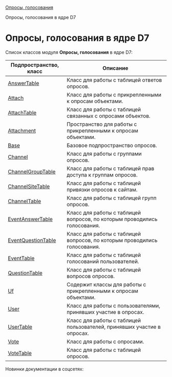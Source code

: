 [Опросы, голосования](/api_help/vote/index.php)

Опросы, голосования в ядре D7

Опросы, голосования в ядре D7
=============================

Список классов модуля **Опросы, голосования** в ядре D7:

| Подпространство, класс | Описание |
| --- | --- |
| [AnswerTable](https://dev.1c-bitrix.ru/api_d7/bitrix/vote/answertable/index.php) | Класс для работы с таблицей ответов опросов. |
| [Attach](https://dev.1c-bitrix.ru/api_d7/bitrix/vote/attach/index.php) | Класс для работы с прикрепленными к опросам объектами. |
| [AttachTable](https://dev.1c-bitrix.ru/api_d7/bitrix/vote/attachtable/index.php) | Класс для работы с таблицей связанных с опросами объектов. |
| [Attachment](https://dev.1c-bitrix.ru/api_d7/bitrix/vote/attachment/index.php) | Пространство для работы с прикрепленными к опросам объектами. |
| [Base](https://dev.1c-bitrix.ru/api_d7/bitrix/vote/base/index.php) | Базовое подпространство опросов. |
| [Channel](https://dev.1c-bitrix.ru/api_d7/bitrix/vote/channel/index.php) | Класс для работы с группами опросов. |
| [ChannelGroupTable](https://dev.1c-bitrix.ru/api_d7/bitrix/vote/channelgrouptable/index.php) | Класс для работы с таблицей прав доступа к группам опросов. |
| [ChannelSiteTable](https://dev.1c-bitrix.ru/api_d7/bitrix/vote/channelsitetable/index.php) | Класс для работы с таблицей привязки опросов к сайтам. |
| [ChannelTable](https://dev.1c-bitrix.ru/api_d7/bitrix/vote/channeltable/index.php) | Класс для работы с таблицей групп опросов. |
| [EventAnswerTable](https://dev.1c-bitrix.ru/api_d7/bitrix/vote/eventanswertable/index.php) | Класс для работы с таблицей вопросов, по которым проводились голосования. |
| [EventQuestionTable](https://dev.1c-bitrix.ru/api_d7/bitrix/vote/eventquestiontable/index.php) | Класс для работы с таблицей вопросов, по которым проводились голосования. |
| [EventTable](https://dev.1c-bitrix.ru/api_d7/bitrix/vote/eventtable/index.php) | Класс для работы с таблицей голосований пользователей. |
| [QuestionTable](https://dev.1c-bitrix.ru/api_d7/bitrix/vote/questiontable/index.php) | Класс для работы с таблицей вопросов опросов. |
| [Uf](https://dev.1c-bitrix.ru/api_d7/bitrix/vote/uf/index.php) | Содержит классы для работы с прикрепленными к опросам объектами. |
| [User](https://dev.1c-bitrix.ru/api_d7/bitrix/vote/user/index.php) | Класс для работы с пользователями, принявших участие в опросах. |
| [UserTable](https://dev.1c-bitrix.ru/api_d7/bitrix/vote/usertable/index.php) | Класс для работы с таблицей пользователей, принявших участие в опросах. |
| [Vote](https://dev.1c-bitrix.ru/api_d7/bitrix/vote/vote/index.php) | Класс для работы с опросами. |
| [VoteTable](https://dev.1c-bitrix.ru/api_d7/bitrix/vote/votetable/index.php) | Класс для работы с таблицей опросов. |

Новинки документации в соцсетях: